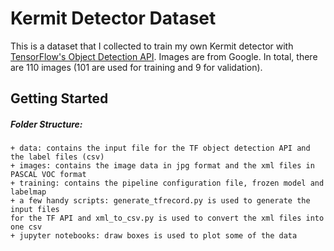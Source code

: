 # Kermit Detector Dataset

This is a dataset that I collected to train my own Kermit detector with [TensorFlow's Object Detection API](https://github.com/tensorflow/models/tree/master/research/object_detection). Images are from Google. In total, there are 110 images (101 are used for training and 9 for validation).

## Getting Started

##### Folder Structure:
```
+ data: contains the input file for the TF object detection API and the label files (csv)
+ images: contains the image data in jpg format and the xml files in PASCAL VOC format
+ training: contains the pipeline configuration file, frozen model and labelmap
+ a few handy scripts: generate_tfrecord.py is used to generate the input files
for the TF API and xml_to_csv.py is used to convert the xml files into one csv
+ jupyter notebooks: draw boxes is used to plot some of the data
```
